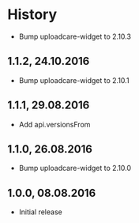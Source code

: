 # History

- Bump uploadcare-widget to 2.10.3

## 1.1.2, 24.10.2016

- Bump uploadcare-widget to 2.10.1

## 1.1.1, 29.08.2016

- Add api.versionsFrom

## 1.1.0, 26.08.2016

- Bump uploadcare-widget to 2.10.0

## 1.0.0, 08.08.2016

- Initial release
